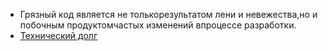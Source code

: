 - Грязный код является не толькорезультатом лени и невежества,но и побочным продуктомчастых изменений впроцессе разработки.
- [Технический долг](https://refactoring.guru/ru/refactoring/technical-debt)